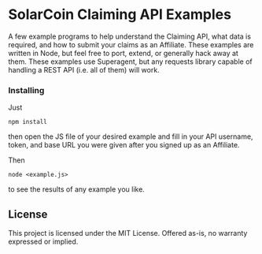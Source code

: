 # SolarCoin Claiming API Examples

A few example programs to help understand the Claiming API, what data is required, and how to submit your claims as an Affiliate. These examples are written in Node, but feel free to port, extend, or generally hack away at them. These examples use Superagent, but any requests library capable of handling a REST API (i.e. all of them) will work.

### Installing

Just

```
npm install
```

then open the JS file of your desired example and fill in your API username, token, and base URL you were given after you signed up as an Affiliate.

Then

```
node <example.js>
```

to see the results of any example you like.


## License

This project is licensed under the MIT License. Offered as-is, no warranty expressed or implied.
